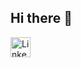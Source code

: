 ## Hi there 👋




<a href="https://www.linkedin.com/in/your-profile" target="_blank">
    <img src="https://cdnjs.cloudflare.com/ajax/libs/font-awesome/6.4.0/svgs/brands/linkedin.svg" alt="LinkedIn" style="width:32px;height:32px;">
</a>

<!--
**mst-zannathi-khatun/mst-zannathi-khatun** is a ✨ _special_ ✨ repository because its `README.md` (this file) appears on your GitHub profile.

Here are some ideas to get you started:

- 🔭 I’m currently working on ...
- 🌱 I’m currently learning ...
- 👯 I’m looking to collaborate on ...
- 🤔 I’m looking for help with ...
- 💬 Ask me about ...
- 📫 How to reach me: ...
- 😄 Pronouns: ...
- ⚡ Fun fact: ...
-->
